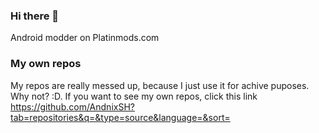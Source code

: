 ### Hi there 👋

Android modder on Platinmods.com

### My own repos

My repos are really messed up, because I just use it for achive puposes. Why not? :D. If you want to see my own repos, click this link https://github.com/AndnixSH?tab=repositories&q=&type=source&language=&sort=
